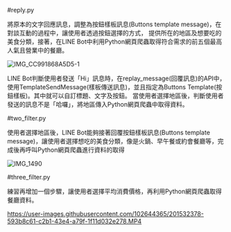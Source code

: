 #reply.py


將原本的文字回應訊息，調整為按鈕樣板訊息(Buttons template message)，在對談互動的過程中，讓使用者透過按鈕選擇的方式，
提供所在的地區及想要吃的美食分類，接著，在LINE Bot中利用Python網頁爬蟲取得符合需求的前五個最高人氣且營業中的餐廳。

![IMG_CC991868A5D5-1](https://user-images.githubusercontent.com/102644365/201522838-94615b5a-3118-4bb6-a9f9-eb0032bb6062.jpeg)

LINE Bot判斷使用者發送「Hi」訊息時，在replay_message(回覆訊息)的API中，使用TemplateSendMessage(樣板傳送訊息)，並且指定為Buttons Template(按鈕樣板)。其中就可以自訂標題、文字及按鈕。
當使用者選擇地區後，判斷使用者發送的訊息不是「哈囉」，將地區傳入Python網頁爬蟲中取得資料。


#two_filter.py


使用者選擇地區後，LINE Bot能夠接著回覆按鈕樣板訊息(Buttons template message)，讓使用者選擇想吃的美食分類，像是火鍋、早午餐或約會餐廳等，完成後再呼叫Python網頁爬蟲進行資料的取得


![IMG_1490](https://user-images.githubusercontent.com/102644365/201524692-a405257b-c04d-4cd6-8689-c1f261cfb6d3.PNG)


#three_filter.py


練習再增加一個步驟，讓使用者選擇平均消費價格，再利用Python網頁爬蟲取得餐廳資料。



https://user-images.githubusercontent.com/102644365/201532378-593b8c61-c2b1-43e4-a79f-1f11d032e278.MP4

